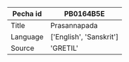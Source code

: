 |Pecha id | PB0164B5E
| --- | --- 
|Title | Prasannapada 
|Language | ['English', 'Sanskrit']
|Source | 'GRETIL'